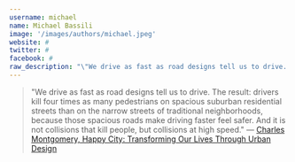 ```yaml
---
username: michael
name: Michael Bassili
image: '/images/authors/michael.jpeg'
website: #
twitter: #
facebook: #
raw_description: "\"We drive as fast as road designs tell us to drive. The result: drivers kill four times as many pedestrians on spacious suburban residential streets than on the narrow streets of traditional neighborhoods, because those spacious roads make driving faster feel safer. And it is not collisions that kill people, but collisions at high speed.\" — Charles Montgomery, Happy City: Transforming Our Lives Through Urban Design"
---
```


> "We drive as fast as road designs tell us to drive. The result: drivers kill four times as many pedestrians on spacious suburban residential streets than on the narrow streets of traditional neighborhoods, because those spacious roads make driving faster feel safer. And it is not collisions that kill people, but collisions at high speed." — [Charles Montgomery, Happy City: Transforming Our Lives Through Urban Design](https://happycities.com/the-book)
